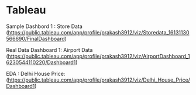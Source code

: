 # Tableau


Sample Dashbord 1 : Store Data (https://public.tableau.com/app/profile/prakash3912/viz/Storedata_16131130566690/FinalDashboard)

Real Data Dashboard 1: Airport Data (https://public.tableau.com/app/profile/prakash3912/viz/AirportDashboard_16230544110220/Dashboard1)

EDA : Delhi House Price: (https://public.tableau.com/app/profile/prakash3912/viz/Delhi_House_Price/Dashboard1)
